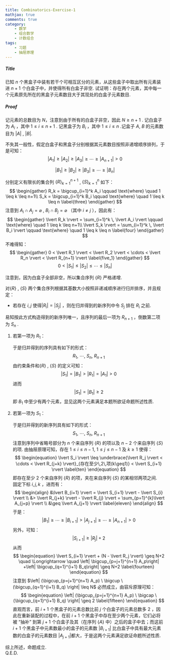```yaml
---
title: Combinatorics-Exercise-1
mathjax: true
comments: true
category: 
    - 数学
    - 组合数学
    - 计数组合
tags: 
    - 习题
    - 抽屉原理
---
```


##### Title

已知 $n$ 个黑盒子中装有若干个可相互区分的元素，从这些盒子中取出所有元素装进 $n+1$ 个白盒子中，并使得所有白盒子非空. 试证明：存在两个元素，其中每一个元素原先所在的黑盒子元素数目大于其现处的白盒子元素数目. 

<!-- more -->  

##### *Proof*

记元素的总数目为 $N$，注意到由于所有的白盒子非空，因此 $N \geq n+1$ . 记白盒子为 $A_i$ ，其中 $1 \leq i \leq n+1$ . 记黑盒子为 $B_i$ ，其中 $1 \leq i \leq n$ .记盒子 $A$, $B$ 的元素数目为 $\lvert A \rvert$ , $\lvert B \rvert$.

不失其一般性，假定白盒子和黑盒子分别根据其元素数目按照非递增顺序排列，于是可知：
$$
\begin{equation}
\lvert A_1 \rvert \geq \lvert A_2 \rvert \geq \lvert A_3 \rvert \geq \cdots \geq \lvert A_{n+1} \rvert > 0
\label{one}
\end{equation}
$$

$$
\begin{equation}
\lvert B_1 \rvert \geq \lvert B_2 \rvert \geq \lvert B_3 \rvert \geq \cdots \geq \lvert B_{n} \rvert
\label{two}
\end{equation}
$$

分别定义有限长的集合列 $\{R\}_{k=1}^{n+1}$ , $\{S\}_{k=1}^{n}$ 如下：
$$
\begin{gather}
R_k = \bigcup_{i=1}^k A_i \qquad \text{where} \quad 1 \leq k \leq n+1\\
S_k = \bigcup_{i=1}^k B_i \qquad \text{where} \quad 1 \leq k \leq n
\label{three}
\end{gather}
$$
注意到 $A_i \cap A_j = \varnothing$  ,  $B_i \cap B_j = \varnothing$ （其中 $i \neq j$  ），因此有：
$$
\begin{gather}
\lvert R_k \rvert = \sum_{i=1}^k \, \lvert A_i \rvert \qquad \text{where} \quad 1 \leq k \leq n+1\\
\lvert S_k \rvert = \sum_{i=1}^k \, \lvert B_i \rvert \qquad \text{where} \quad 1 \leq k \leq n
\label{four}
\end{gather}
$$
不难得知：
$$
\begin{gather}
0 < \lvert R_1 \rvert < \lvert R_2 \rvert < \cdots < \lvert R_n \rvert < \lvert R_{n+1} \rvert  
\label{five_1}
\end{gather}
$$
$$
\begin{equation}
0 < \lvert S_1 \rvert \leq \lvert S_2 \rvert \leq \cdots \leq \lvert S_n \rvert
\label{five_2}
\end{equation}
$$

注意到，因为白盒子全部非空，所以集合序列 $\{R\}$ 严格递增.

对$\{R\}$ , $\{S\}$ 两个集合序列根据其基数大小按照非递减顺序进行归并排序，并且规定：

- 若存在 $i, j$ 使得$\lvert R_i \rvert = \lvert S_j \rvert$ ，则在归并得到的新序列中令 $S_j$ 排在 $R_i$ 之前.

易知按此方式构造得到的新序列唯一，且序列的最后一项为 $R_{n+1}$ ，倒数第二项为 $S_n$ .

1. 若第一项为 $R_1$：

   于是归并得到的序列具有如下的形式：
   $$
   \begin{equation}
   R_1, \  \cdots, \  S_n, \  R_{n+1}
   \label{six}
   \end{equation}
   $$
   由约束条件和$\{R\}$ , $\{S\}$ 的定义可知：
   $$
   \begin{equation}
   \lvert S_1 \rvert = \lvert B_1 \rvert > \rvert R_1 \rvert= \lvert A_1 \rvert  >0
   \label{seven}
   \end{equation}
   $$
   进而
   $$
   \begin{equation}
   \lvert S_1 \rvert = \lvert B_1 \rvert \geq 2
   \label{eight}
   \end{equation}
   $$
   即 $B_1$ 中至少有两个元素，显见这两个元素满足本题所欲证命题所述性质.

2. 若第一项为 $S_1$：

   于是归并得到的新序列具有如下的形式：
   $$
   \begin{equation}
   S_1, \  \cdots, \  S_n, \  R_{n+1}
   \label{nine}
   \end{equation}
   $$
   注意到序列中省略号部分为 $n$ 个来自序列 $\{R\}$ 的项以及  $n-2$ 个来自序列 $\{ S \}$ 的项. 
   由抽屉原理可知，存在 $1 \leq i \leq n-1, \ 1 \leq j \leq n-1$ 及 $k \geq 1$ 使得：
   $$
   \begin{equation}
   \lvert S_i \rvert \leq \underbrace{\lvert R_j \rvert < \cdots < \lvert R_{j+k} \rvert}_{存在至少\,2\,项(k\geq1)} < \lvert S_{i+1} \rvert
   \label{ten}
   \end{equation}
   $$
   即存在至少 $2$ 个来自序列 $\{R\}$ 的项，夹在来自序列 $\{S \}$ 的某相邻两项之间.  
   固定下标 $i,j,k$ ，进而有：
   $$
   \begin{align}
   &\lvert B_{i+1} \rvert = \lvert S_{i+1} \rvert - \lvert S_{i} \rvert \\
   &> \lvert R_{j+k} \rvert - \lvert R_{j} \rvert 
   = \sum_{p=1}^{k}\lvert A_{j+p} \rvert \\
   &\geq \lvert A_{j+1} \rvert
   \label{eleven}
   \end{align}
   $$
   于是：
   $$
   \begin{equation}
   \lvert B_1 \rvert \geq \cdots \geq \lvert B_{i+1} \rvert > \lvert A_{j+1} \rvert \geq \cdots \geq \lvert A_{n+1} \rvert >0
   \label{twelve}
   \end{equation}
   $$
   另外，可知：
   $$
   \begin{equation}
   \lvert S_{i+1} \rvert \geq \lvert R_{j} \rvert + 2
   \label{thirteen}
   \end{equation}
   $$
   从而
   $$
   \begin{equation}
   \lvert S_{i+1} \rvert + (N - \lvert R_j \rvert) \geq N+2 \quad \Longrightarrow \quad \left| \bigcup_{p=j+1}^{n+1} A_p\right| +\left| \bigcup_{q=1}^{i+1} B_q\right| \geq N+2
   \label{fourteen}
   \end{equation}
   $$
   注意到 $\left| (\bigcup_{p=j+1}^{n+1} A_p) \ \bigcup \   (\bigcup_{q=1}^{i+1} B_q) \right| \leq N$ 必然成立，由容斥原理可知：
   $$
   \begin{equation}
   \left| (\bigcup_{p=j+1}^{n+1} A_p) \ \bigcap \ (\bigcup_{q=1}^{i+1} B_q) \right| \geq 2
   \label{fifteen}
   \end{equation}
   $$
   直观而言，前 $i+1$ 个黑盒子的元素总数比前 $j$ 个白盒子的元素总数多 $2$ ，因此在重新装配的过程中，在前 $i+1$ 个黑盒子中存在至少两个元素，它们必将被 “抽补” 到第 $j+1$ 个白盒子及其（在序列 $\{A \}$ 中）之后的盒子中去；而这前 $i+1$ 个黑盒子中元素数最小的盒子的元素数 $\lvert B_{i+1} \rvert$ 比白盒子中具有最大元素数的白盒子的元素数目 $\lvert A_{j+1} \rvert$都大，于是这两个元素满足欲证命题所述性质.

综上所述，命题成立.	
Q.E.D.